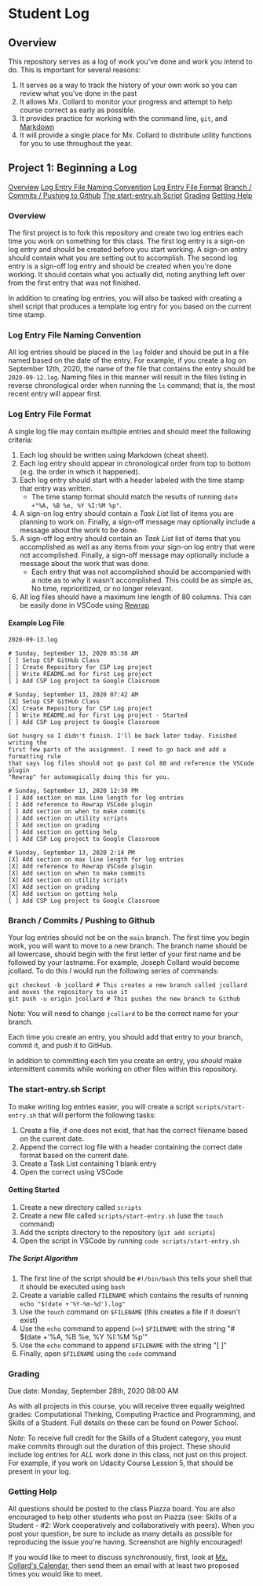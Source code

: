 # Student Log

## Overview

This repository serves as a log of work you've done and work you intend to do.
This is important for several reasons:

1. It serves as a way to track the history of your own work so you can review
   what you've done in the past
2. It  allows Mx. Collard to monitor your progress and attempt to help course
   correct as early as possible.
3. It provides practice for working with the command line, `git`, and
   [Markdown](https://guides.github.com/pdfs/markdown-cheatsheet-online.pdf)
4. It will provide a single place for Mx. Collard to distribute utility
   functions for you to use throughout the year.

## Project 1: Beginning a Log

[Overview](#overview-1)
[Log Entry File Naming Convention](#log-entry-file-naming-convention)
[Log Entry File Format](#log-entry-file-format)
[Branch / Commits / Pushing to Github](#branch--commits--pushing-to-github)
[The start-entry.sh Script](#the-start-entrysh-script)
[Grading](#grading)
[Getting Help](#getting-help)

### Overview

The first project is to fork this repository and create two log entries each
time you work on something for this class. The first log entry is a sign-on log
entry and should be created before you start working. A sign-on entry should
contain what you are setting out to accomplish. The second log entry is a
sign-off log entry and should be created when you're done working. It should
contain what you actually did, noting anything left over from the first entry
that was not finished. 

In addition to creating log entries, you will also be tasked with creating a
shell script that produces a template log entry for you based on the current
time stamp.

### Log Entry File Naming Convention

All log entries should be placed in the `log` folder and should be put in a file
named based on the date of the entry. For example, if you create a log on
September 12th, 2020, the name of the file that contains the entry should be
`2020-09-12.log`. Naming files in this manner will result in the files listing
in reverse chronological order when running the `ls` command; that is, the most
recent entry will appear first.

### Log Entry File Format

A single log file may contain multiple entries and should meet the following
criteria:

1. Each log should be written using Markdown (cheat sheet). 
2. Each log entry should appear in chronological order from top to bottom (e.g.
   the order in which it happened).
3. Each log entry should start with a header labeled with the time stamp that
   entry was written.
   * The time stamp format should match the results of running `date +"%A, %B
     %e, %Y %I:%M %p"`.
4. A sign-on log entry should contain a *Task List* list of items you are
   planning to work on. Finally, a sign-off message may optionally include a
   message about the work to be done.
5. A sign-off log entry should contain an *Task List* list of items that you
   accomplished as well as any items from your sign-on log entry that were not
   accomplished. Finally, a sign-off message may optionally include a message
   about the work that was done.
   * Each entry that was not accomplished should be accompanied with a note as
     to why it wasn't accomplished. This could be as simple as, No time,
     reprioritized, or no longer relevant.
6. All log files should have a maximum line length of 80 columns. This can be
   easily done in VSCode using
   [Rewrap](https://marketplace.visualstudio.com/items?itemName=stkb.rewrap)

#### Example Log File

`2020-09-13.log`
```
# Sunday, September 13, 2020 05:38 AM
[ ] Setup CSP GitHub Class
[ ] Create Repository for CSP Log project
[ ] Write README.md for first Log project
[ ] Add CSP Log project to Google Classroom

# Sunday, September 13, 2020 07:42 AM
[X] Setup CSP GitHub Class
[X] Create Repository for CSP Log project
[ ] Write README.md for first Log project - Started
[ ] Add CSP Log project to Google Classroom

Got hungry so I didn't finish. I'll be back later today. Finished writing the 
first few parts of the assignment. I need to go back and add a formatting rule
that says log files should not go past Col 80 and reference the VSCode plugin
"Rewrap" for automagically doing this for you.

# Sunday, September 13, 2020 12:30 PM
[ ] Add section on max line length for log entries
[ ] Add reference to Rewrap VSCode plugin
[ ] Add section on when to make commits 
[ ] Add section on utility scripts
[ ] Add section on grading
[ ] Add section on getting help
[ ] Add CSP Log project to Google Classroom

# Sunday, September 13, 2020 2:14 PM
[X] Add section on max line length for log entries
[X] Add reference to Rewrap VSCode plugin
[X] Add section on when to make commits 
[X] Add section on utility scripts
[X] Add section on grading
[X] Add section on getting help
[ ] Add CSP Log project to Google Classroom
```

### Branch / Commits / Pushing to Github

Your log entries should not be on the `main` branch. The first time you begin
work, you will want to move to a new branch. The branch name should be all
lowercase, should begin with the first letter of your first name and be followed
by your lastname. For example, Joseph Collard would become jcollard. To do this
*I* would run the following series of commands:

```
git checkout -b jcollard # This creates a new branch called jcollard and moves the repository to use it
git push -u origin jcollard # This pushes the new branch to Github
```

Note: You will need to change `jcollard` to be the correct name for your branch.

Each time you create an entry, you should add that entry to your branch, commit
it, and push it to GitHub.

In addition to committing each tim you create an entry, you *should* make
intermittent commits while working on other files within this repository.

### The start-entry.sh Script

To make writing log entries easier, you will create a script
`scripts/start-entry.sh` that will perform the following tasks:

1. Create a file, if one does not exist, that has the correct filename based on
   the current date.
2. Append the correct log file with a header containing the correct date format
   based on the current date.
3. Create a Task List containing 1 blank entry
4. Open the correct using VSCode

#### Getting Started

1. Create a new directory called `scripts`
2. Create a new file called `scripts/start-entry.sh` (use the `touch` command)
3. Add the scripts directory to the repository (`git add scripts`)
4. Open the script in VSCode by running `code scripts/start-entry.sh`

##### The Script Algorithm

1. The first line of the script should be `#!/bin/bash` this tells your shell
   that it should be executed using `bash`
2. Create a variable called `FILENAME` which contains the results of running
   `echo "$(date +'%Y-%m-%d').log"`
3. Use the `touch` command on `$FILENAME` (this creates a file if it doesn't
   exist)
4. Use the `echo` command to append (`>>`) `$FILENAME` with the string "# $(date
   +'%A, %B %e, %Y %I:%M %p'"
5. Use the `echo` command to append `$FILENAME` with the string "[ ]"
6. Finally, open `$FILENAME` using the `code` command

### Grading

Due date: Monday, September 28th, 2020 08:00 AM

As with all projects in this course, you will receive three equally weighted
grades: Computational Thinking, Computing Practice and Programming, and Skills
of a Student. Full details on these can be found on Power School.

*Note*: To receive full credit for the Skills of a Student category, you must
make commits through out the duration of this project. These should include log
entries for *ALL* work done in this class, not just on this project. For
example, if you work on Udacity Course Lession 5, that should be present in your
log.

### Getting Help

All questions should be posted to the class Piazza board. You are also
encouraged to help other students who post on Piazza (see: Skills of a Student -
#2: Work cooperatively and collaboratively with peers). When you post your
question, be sure to include as many details as possible for reproducing the
issue you're having. Screenshot are highly encouraged!

If you would like to meet to discuss synchronously, first, look at [Mx.
Collard's Calendar](http://tinyurl.com/mx-collard-calendar), then send them an
email with at least two proposed times you would like to meet.
